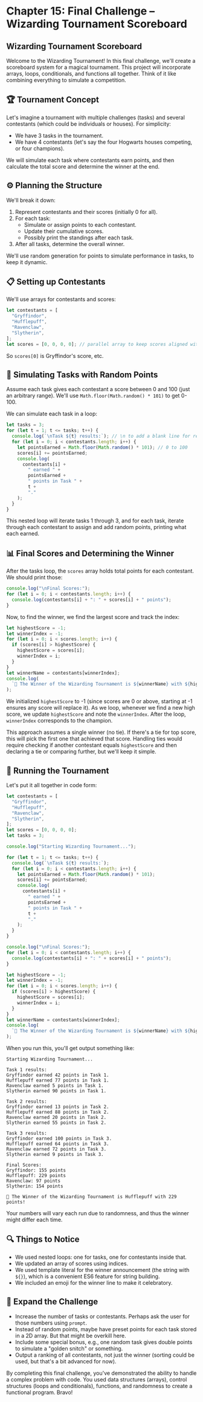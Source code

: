 # Chapter 15: Final Challenge – Wizarding Tournament Scoreboard

## Wizarding Tournament Scoreboard

Welcome to the Wizarding Tournament! In this final challenge, we'll create a scoreboard system for a magical tournament. This project will incorporate arrays, loops, conditionals, and functions all together. Think of it like combining everything to simulate a competition.

## 🏆 Tournament Concept

Let's imagine a tournament with multiple challenges (tasks) and several contestants (which could be individuals or houses). For simplicity:

- We have 3 tasks in the tournament.
- We have 4 contestants (let's say the four Hogwarts houses competing, or four champions).

We will simulate each task where contestants earn points, and then calculate the total score and determine the winner at the end.

## ⚙️ Planning the Structure

We'll break it down:

1. Represent contestants and their scores (initially 0 for all).
2. For each task:
   - Simulate or assign points to each contestant.
   - Update their cumulative scores.
   - Possibly print the standings after each task.
3. After all tasks, determine the overall winner.

We'll use random generation for points to simulate performance in tasks, to keep it dynamic.

## 📋 Setting up Contestants

We'll use arrays for contestants and scores:

```js
let contestants = [
  "Gryffindor",
  "Hufflepuff",
  "Ravenclaw",
  "Slytherin",
];
let scores = [0, 0, 0, 0]; // parallel array to keep scores aligned with contestants
```

So `scores[0]` is Gryffindor's score, etc.

## 🎲 Simulating Tasks with Random Points

Assume each task gives each contestant a score between 0 and 100 (just an arbitrary range). We'll use `Math.floor(Math.random() * 101)` to get 0-100.

We can simulate each task in a loop:

```js
let tasks = 3;
for (let t = 1; t <= tasks; t++) {
  console.log(`\nTask ${t} results:`); // \n to add a blank line for readability
  for (let i = 0; i < contestants.length; i++) {
    let pointsEarned = Math.floor(Math.random() * 101); // 0 to 100
    scores[i] += pointsEarned;
    console.log(
      contestants[i] +
        " earned " +
        pointsEarned +
        " points in Task " +
        t +
        "."
    );
  }
}
```

This nested loop will iterate tasks 1 through 3, and for each task, iterate through each contestant to assign and add random points, printing what each earned.

## 📊 Final Scores and Determining the Winner

After the tasks loop, the `scores` array holds total points for each contestant. We should print those:

```js
console.log("\nFinal Scores:");
for (let i = 0; i < contestants.length; i++) {
  console.log(contestants[i] + ": " + scores[i] + " points");
}
```

Now, to find the winner, we find the largest score and track the index:

```js
let highestScore = -1;
let winnerIndex = -1;
for (let i = 0; i < scores.length; i++) {
  if (scores[i] > highestScore) {
    highestScore = scores[i];
    winnerIndex = i;
  }
}
let winnerName = contestants[winnerIndex];
console.log(
  `🏅 The Winner of the Wizarding Tournament is ${winnerName} with ${highestScore} points!`
);
```

We initialized `highestScore` to -1 (since scores are 0 or above, starting at -1 ensures any score will replace it). As we loop, whenever we find a new high score, we update `highestScore` and note the `winnerIndex`. After the loop, `winnerIndex` corresponds to the champion.

This approach assumes a single winner (no tie). If there's a tie for top score, this will pick the first one that achieved that score. Handling ties would require checking if another contestant equals `highestScore` and then declaring a tie or comparing further, but we'll keep it simple.

## 🏃 Running the Tournament

Let's put it all together in code form:

```js
let contestants = [
  "Gryffindor",
  "Hufflepuff",
  "Ravenclaw",
  "Slytherin",
];
let scores = [0, 0, 0, 0];
let tasks = 3;

console.log("Starting Wizarding Tournament...");

for (let t = 1; t <= tasks; t++) {
  console.log(`\nTask ${t} results:`);
  for (let i = 0; i < contestants.length; i++) {
    let pointsEarned = Math.floor(Math.random() * 101);
    scores[i] += pointsEarned;
    console.log(
      contestants[i] +
        " earned " +
        pointsEarned +
        " points in Task " +
        t +
        "."
    );
  }
}

console.log("\nFinal Scores:");
for (let i = 0; i < contestants.length; i++) {
  console.log(contestants[i] + ": " + scores[i] + " points");
}

let highestScore = -1;
let winnerIndex = -1;
for (let i = 0; i < scores.length; i++) {
  if (scores[i] > highestScore) {
    highestScore = scores[i];
    winnerIndex = i;
  }
}
let winnerName = contestants[winnerIndex];
console.log(
  `🏅 The Winner of the Wizarding Tournament is ${winnerName} with ${highestScore} points!`
);
```

When you run this, you'll get output something like:

```
Starting Wizarding Tournament...

Task 1 results:
Gryffindor earned 42 points in Task 1.
Hufflepuff earned 77 points in Task 1.
Ravenclaw earned 5 points in Task 1.
Slytherin earned 90 points in Task 1.

Task 2 results:
Gryffindor earned 13 points in Task 2.
Hufflepuff earned 88 points in Task 2.
Ravenclaw earned 20 points in Task 2.
Slytherin earned 55 points in Task 2.

Task 3 results:
Gryffindor earned 100 points in Task 3.
Hufflepuff earned 64 points in Task 3.
Ravenclaw earned 72 points in Task 3.
Slytherin earned 9 points in Task 3.

Final Scores:
Gryffindor: 155 points
Hufflepuff: 229 points
Ravenclaw: 97 points
Slytherin: 154 points

🏅 The Winner of the Wizarding Tournament is Hufflepuff with 229 points!
```

Your numbers will vary each run due to randomness, and thus the winner might differ each time.

## 🔍 Things to Notice

- We used nested loops: one for tasks, one for contestants inside that.
- We updated an array of scores using indices.
- We used template literal for the winner announcement (the string with `${}`), which is a convenient ES6 feature for string building.
- We included an emoji for the winner line to make it celebratory.

## 🌟 Expand the Challenge

- Increase the number of tasks or contestants. Perhaps ask the user for those numbers using `prompt`.
- Instead of random points, maybe have preset points for each task stored in a 2D array. But that might be overkill here.
- Include some special bonus, e.g., one random task gives double points to simulate a "golden snitch" or something.
- Output a ranking of all contestants, not just the winner (sorting could be used, but that's a bit advanced for now).

By completing this final challenge, you've demonstrated the ability to handle a complex problem with code. You used data structures (arrays), control structures (loops and conditionals), functions, and randomness to create a functional program. Bravo!
